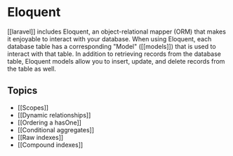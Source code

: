 # Eloquent

[[laravel]] includes Eloquent, an object-relational mapper (ORM) that makes it enjoyable to interact with your database. When using Eloquent, each database table has a corresponding "Model" ([[models]]) that is used to interact with that table. In addition to retrieving records from the database table, Eloquent models allow you to insert, update, and delete records from the table as well.

## Topics

- [[Scopes]]
- [[Dynamic relationships]]
- [[Ordering a hasOne]]
- [[Conditional aggregates]]
- [[Raw indexes]]
- [[Compound indexes]]